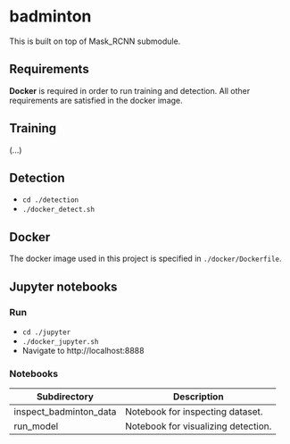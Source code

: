 # badminton

This is built on top of Mask_RCNN submodule.

## Requirements

**Docker** is required in order to run training and detection. All other requirements are satisfied in the docker image.

## Training

(...)

## Detection

- `cd ./detection`
- `./docker_detect.sh`

## Docker

The docker image used in this project is specified in `./docker/Dockerfile`.

## Jupyter notebooks

### Run

- `cd ./jupyter`
- `./docker_jupyter.sh`
- Navigate to http://localhost:8888

### Notebooks

| Subdirectory | Description |
| --- | --- |
| inspect_badminton_data | Notebook for inspecting dataset. |
| run_model | Notebook for visualizing detection. |
